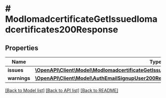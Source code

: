 # # ModIomadcertificateGetIssuedIomadcertificates200Response

## Properties

Name | Type | Description | Notes
------------ | ------------- | ------------- | -------------
**issues** | [**\OpenAPI\Client\Model\ModIomadcertificateGetIssuedIomadcertificates200ResponseIssuesInner[]**](ModIomadcertificateGetIssuedIomadcertificates200ResponseIssuesInner.md) |  |
**warnings** | [**\OpenAPI\Client\Model\AuthEmailSignupUser200ResponseWarningsInner[]**](AuthEmailSignupUser200ResponseWarningsInner.md) |  | [optional]

[[Back to Model list]](../../README.md#models) [[Back to API list]](../../README.md#endpoints) [[Back to README]](../../README.md)
